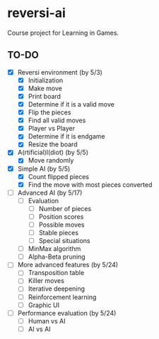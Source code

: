 # reversi-ai
Course project for Learning in Games.

## TO-DO
- [x] Reversi environment (by 5/3)
    - [x] Initialization
    - [x] Make move
    - [x] Print board
    - [x] Determine if it is a valid move
    - [x] Flip the pieces
    - [x] Find all valid moves
    - [x] Player vs Player
    - [x] Determine if it is endgame
    - [x] Resize the board
- [x] A(rtificial)I(diot) (by 5/5)
    - [x] Move randomly
- [x] Simple AI (by 5/5)
    - [x] Count flipped pieces
    - [x] Find the move with most pieces converted
- [ ] Advanced AI (by 5/17)
    - [ ] Evaluation
        - [ ] Number of pieces
        - [ ] Position scores
        - [ ] Possible moves
        - [ ] Stable pieces
        - [ ] Special situations
    - [ ] MinMax algorithm
    - [ ] Alpha-Beta pruning
- [ ] More advanced features (by 5/24)
    - [ ] Transposition table
    - [ ] Killer moves
    - [ ] Iterative deepening
    - [ ] Reinforcement learning
    - [ ] Graphic UI
- [ ] Performance evaluation (by 5/24)
    - [ ] Human vs AI
    - [ ] AI vs AI